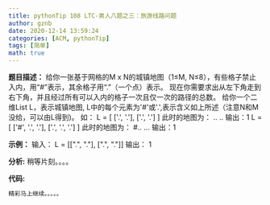 ```yaml
---
title: pythonTip 108 LTC-男人八题之三：旅游线路问题
author: gznb
date: 2020-12-14 13:59:24
categories: [ACM, pythonTip]
tags: [简单]
math: true
---
```


**题目描述：**
给你一张基于网格的M x N的城镇地图（1≤M, N≤8），有些格子禁止入内，用“#”表示，其余格子用“.”（一个点）表示。
现在你需要求出从左下角走到右下角，并且经过所有可以入内的格子一次且仅一次的路径的总数。
给你一个二维List L，表示城镇地图, L中的每个元素为'#'或'.',表示含义如上所述（注意N和M没给，可以由L得到)。
如：
L = [
      ['.', '.'],
      ['.', '.']
    ]
此时的地图为：
..
..
输出：1
L = [
      ['#', '.', '.'],
      ['.', '.', '.']
    ]
此时的地图为：
#..
...
输出：1

**示例：**
输入：
L = [[".", "."], [".", "."]]
输出：
1


**分析:**
稍等片刻。。。。

**代码:**
```python
精彩马上继续。。。。。
```

